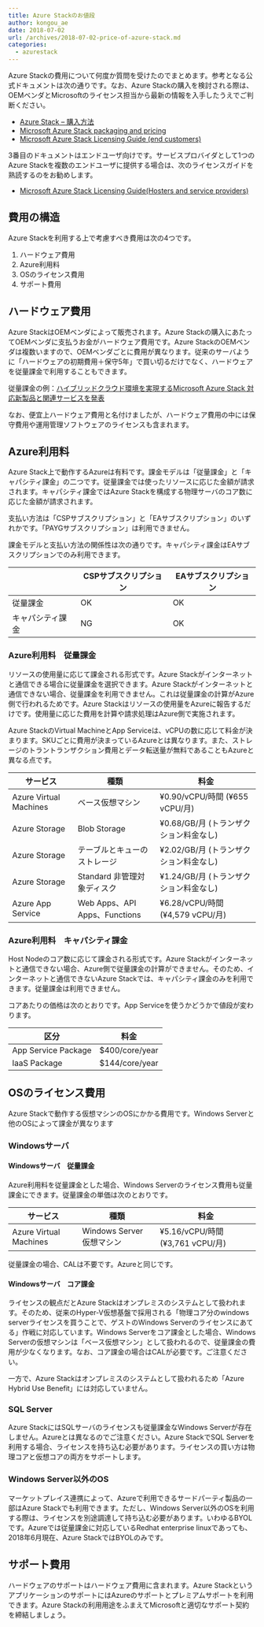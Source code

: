```yaml
---
title: Azure Stackのお値段
author: kongou_ae
date: 2018-07-02
url: /archives/2018-07-02-price-of-azure-stack.md
categories:
  - azurestack
---
```


Azure Stackの費用について何度か質問を受けたのでまとめます。参考となる公式ドキュメントは次の通りです。なお、Azure Stackの購入を検討される際は、OEMベンダとMicrosoftのライセンス担当から最新の情報を入手したうえでご判断ください。

- [Azure Stack – 購入方法](https://azure.microsoft.com/ja-jp/overview/azure-stack/how-to-buy/)
- [Microsoft Azure Stack packaging and pricing](https://go.microsoft.com/fwlink/?LinkId=851535&clcid=0x411)
- [Microsoft Azure Stack Licensing Guide (end customers)](https://www.microsoftpartnerserverandcloud.com/_layouts/download.aspx?SourceUrl=/Hosted%20Documents/Azure%20Stack%20Licensing%20Guide%20-%20End%20Customer.pdf)

3番目のドキュメントはエンドユーザ向けです。サービスプロバイダとして1つのAzure Stackを複数のエンドユーザに提供する場合は、次のライセンスガイドを熟読するのをお勧めします。

- [Microsoft Azure Stack Licensing Guide(Hosters and service providers)](https://www.microsoftpartnerserverandcloud.com/_layouts/download.aspx?SourceUrl=Hosted%20Documents/Azure%20Stack%20Licensing%20Guide%20-%20Hosters.pdf)

## 費用の構造

Azure Stackを利用する上で考慮すべき費用は次の4つです。

1. ハードウェア費用
1. Azure利用料
1. OSのライセンス費用
1. サポート費用

## ハードウェア費用

Azure StackはOEMベンダによって販売されます。Azure Stackの購入にあたってOEMベンダに支払うお金がハードウェア費用です。Azure StackのOEMベンダは複数いますので、OEMベンダごとに費用が異なります。従来のサーバように「ハードウェアの初期費用＋保守5年」で買い切るだけでなく、ハードウェアを従量課金で利用することもできます。

従量課金の例：[ハイブリッドクラウド環境を実現するMicrosoft Azure Stack 対応新製品と関連サービスを発表](https://www.hpe.com/jp/ja/japan/newsroom/press-release/2018/062801.html)

なお、便宜上ハードウェア費用と名付けましたが、ハードウェア費用の中には保守費用や運用管理ソフトウェアのライセンスも含まれます。

## Azure利用料

Azure Stack上で動作するAzureは有料です。課金モデルは「従量課金」と「キャパシティ課金」の二つです。従量課金では使ったリソースに応じた金額が請求されます。キャパシティ課金ではAzure Stackを構成する物理サーバのコア数に応じた金額が請求されます。

支払い方法は「CSPサブスクリプション」と「EAサブスクリプション」のいずれかです。「PAYGサブスクリプション」は利用できません。

課金モデルと支払い方法の関係性は次の通りです。キャパシティ課金はEAサブスクリプションでのみ利用できます。

|                |CSPサブスクリプション|EAサブスクリプション|
|----------------|-------------------|-------------------|
|従量課金         |OK                 |OK                 |
|キャパシティ課金  |NG                 |OK                 |

### Azure利用料　従量課金

リソースの使用量に応じて課金される形式です。Azure Stackがインターネットと通信できる場合に従量課金を選択できます。Azure Stackがインターネットと通信できない場合、従量課金を利用できません。これは従量課金の計算がAzure側で行われるためです。Azure Stackはリソースの使用量をAzureに報告するだけです。使用量に応じた費用を計算や請求処理はAzure側で実施されます。

Azure StackのVirtual MachineとApp Serviceは、vCPUの数に応じて料金が決まります。SKUごとに費用が決まっているAzureとは異なります。また、ストレージのトラントランザクション費用とデータ転送量が無料であることもAzureと異なる点です。

|サービス                        | 種類                         |料金               |
|-------------------------------|------------------------------|------------------|
|Azure Virtual Machines         |ベース仮想マシン	              |¥0.90/vCPU/時間 (¥655 vCPU/月) |
|Azure Storage                  |Blob Storage	                 |¥0.68/GB/月 (トランザクション料金なし) |
|Azure Storage                  |テーブルとキューのストレージ     |¥2.02/GB/月 (トランザクション料金なし) |
|Azure Storage                  |Standard 非管理対象ディスク	    |¥1.24/GB/月 (トランザクション料金なし) |
|Azure App Service              |Web Apps、API Apps、Functions	|¥6.28/vCPU/時間 (¥4,579 vCPU/月)|

### Azure利用料　キャパシティ課金

Host Nodeのコア数に応じて課金される形式です。Azure Stackがインターネットと通信できない場合、Azure側で従量課金の計算ができません。そのため、インターネットと通信できないAzure Stackでは、キャパシティ課金のみを利用できます。従量課金は利用できません。

コアあたりの価格は次のとおりです。App Serviceを使うかどうかで値段が変わります。

|区分               | 料金            |
|-------------------|----------------|
|App Service Package | $400/core/year |
|IaaS Package        | $144/core/year |

## OSのライセンス費用

Azure Stackで動作する仮想マシンのOSにかかる費用です。Windows Serverと他のOSによって課金が異なります

### Windowsサーバ

#### Windowsサーバ　従量課金

Azure利用料を従量課金とした場合、Windows Serverのライセンス費用も従量課金にできます。従量課金の単価は次のとおりです。

|サービス                        | 種類                         |料金               |
|-------------------------------|------------------------------|------------------|
|Azure Virtual Machines         |Windows Server 仮想マシン    	 |¥5.16/vCPU/時間 (¥3,761 vCPU/月) |

従量課金の場合、CALは不要です。Azureと同じです。

#### Windowsサーバ　コア課金

ライセンスの観点だとAzure Stackはオンプレミスのシステムとして扱われます。そのため、従来のHyper-V仮想基盤で採用される「物理コア分のwindows serverライセンスを買うことで、ゲストのWindows Serverのライセンスにあてる」作戦に対応しています。Windows Serverをコア課金とした場合、Windows Serverの仮想マシンは「ベース仮想マシン」として扱われるので、従量課金の費用が少なくなります。なお、コア課金の場合はCALが必要です。ご注意ください。

一方で、Azure Stackはオンプレミスのシステムとして扱われるため「Azure Hybrid Use Benefit」には対応していません。

### SQL Server

Azure StackにはSQLサーバのライセンスも従量課金なWindows Serverが存在しません。Azureとは異なるのでご注意ください。Azure StackでSQL Serverを利用する場合、ライセンスを持ち込む必要があります。ライセンスの買い方は物理コアと仮想コアの両方をサポートします。

### Windows Server以外のOS

マーケットプレイス連携によって、Azureで利用できるサードパーティ製品の一部はAzure Stackでも利用できます。ただし、Windows Server以外のOSを利用する際は、ライセンスを別途調達して持ち込む必要があります。いわゆるBYOLです。Azureでは従量課金に対応しているRedhat enterprise linuxであっても、2018年6月現在、Azure StackではBYOLのみです。

## サポート費用

ハードウェアのサポートはハードウェア費用に含まれます。Azure StackというアプリケーションのサポートにはAzureのサポートとプレミアムサポートを利用できます。Azure Stackの利用用途をふまえてMicrosoftと適切なサポート契約を締結しましょう。
